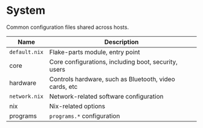 # System

Common configuration files shared across hosts.

| Name          | Description                                            |
| ------------- | ------------------------------------------------------ |
| `default.nix` | Flake-parts module, entry point                        |
| core          | Core configurations, including boot, security, users   |
| hardware      | Controls hardware, such as Bluetooth, video cards, etc |
| `network.nix` | Network-related software configuration                 |
| nix           | Nix-related options                                    |
| programs      | `programs.*` configuration                             |
